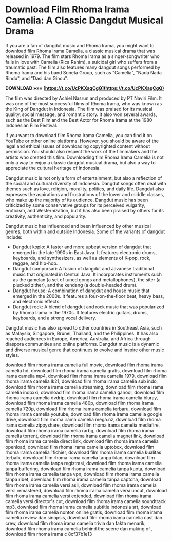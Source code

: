 
 
# Download Film Rhoma Irama Camelia: A Classic Dangdut Musical Drama
  
If you are a fan of dangdut music and Rhoma Irama, you might want to download film Rhoma Irama Camelia, a classic musical drama that was released in 1979. The film stars Rhoma Irama as a singer-songwriter who falls in love with Camelia (Rica Rahim), a suicidal girl who suffers from a traumatic past. The film also features many dangdut songs performed by Rhoma Irama and his band Soneta Group, such as "Camelia", "Nada Nada Rindu", and "Dasi dan Gincu".
 
**DOWNLOAD »»» [https://t.co/UcPKXaqCgQ](https://t.co/UcPKXaqCgQ)**


  
The film was directed by Achiel Nasrun and produced by PT Naviri Film. It was one of the most successful films of Rhoma Irama, who was known as the King of Dangdut in Indonesia. The film was praised for its musical quality, social message, and romantic story. It also won several awards, such as the Best Film and the Best Actor for Rhoma Irama at the 1980 Indonesian Film Festival.
  
If you want to download film Rhoma Irama Camelia, you can find it on YouTube or other online platforms. However, you should be aware of the legal and ethical issues of downloading copyrighted content without permission. You should also respect the work of the filmmakers and the artists who created this film. Downloading film Rhoma Irama Camelia is not only a way to enjoy a classic dangdut musical drama, but also a way to appreciate the cultural heritage of Indonesia.
  
Dangdut music is not only a form of entertainment, but also a reflection of the social and cultural diversity of Indonesia. Dangdut songs often deal with themes such as love, religion, morality, politics, and daily life. Dangdut also expresses the aspirations and frustrations of the lower and middle classes, who make up the majority of its audience. Dangdut music has been criticized by some conservative groups for its perceived vulgarity, eroticism, and Westernization, but it has also been praised by others for its creativity, authenticity, and popularity.
  
Dangdut music has influenced and been influenced by other musical genres, both within and outside Indonesia. Some of the variants of dangdut include:
  
- Dangdut koplo: A faster and more upbeat version of dangdut that emerged in the late 1990s in East Java. It features electronic drums, keyboards, and synthesizers, as well as elements of K-pop, rock, reggae, and hip-hop.
- Dangdut campursari: A fusion of dangdut and Javanese traditional music that originated in Central Java. It incorporates instruments such as the gamelan (a set of tuned gongs and metallophones), the siter (a plucked zither), and the kendang (a double-headed drum).
- Dangdut house: A combination of dangdut and house music that emerged in the 2000s. It features a four-on-the-floor beat, heavy bass, and electronic effects.
- Dangdut rock: A blend of dangdut and rock music that was popularized by Rhoma Irama in the 1970s. It features electric guitars, drums, keyboards, and a strong vocal delivery.

Dangdut music has also spread to other countries in Southeast Asia, such as Malaysia, Singapore, Brunei, Thailand, and the Philippines. It has also reached audiences in Europe, America, Australia, and Africa through diaspora communities and online platforms. Dangdut music is a dynamic and diverse musical genre that continues to evolve and inspire other music styles.
 
download film rhoma irama camelia full movie,  download film rhoma irama camelia hd,  download film rhoma irama camelia gratis,  download film rhoma irama camelia mp4,  download film rhoma irama camelia 1979,  download film rhoma irama camelia lk21,  download film rhoma irama camelia sub indo,  download film rhoma irama camelia streaming,  download film rhoma irama camelia indoxxi,  download film rhoma irama camelia ganool,  download film rhoma irama camelia dvdrip,  download film rhoma irama camelia bluray,  download film rhoma irama camelia 480p,  download film rhoma irama camelia 720p,  download film rhoma irama camelia terbaru,  download film rhoma irama camelia youtube,  download film rhoma irama camelia google drive,  download film rhoma irama camelia mega.nz,  download film rhoma irama camelia zippyshare,  download film rhoma irama camelia mediafire,  download film rhoma irama camelia rarbg,  download film rhoma irama camelia torrent,  download film rhoma irama camelia magnet link,  download film rhoma irama camelia direct link,  download film rhoma irama camelia openload,  download film rhoma irama camelia uptobox,  download film rhoma irama camelia 1fichier,  download film rhoma irama camelia kualitas terbaik,  download film rhoma irama camelia tanpa iklan,  download film rhoma irama camelia tanpa registrasi,  download film rhoma irama camelia tanpa buffering,  download film rhoma irama camelia tanpa kuota,  download film rhoma irama camelia tanpa vpn,  download film rhoma irama camelia tanpa ribet,  download film rhoma irama camelia tanpa captcha,  download film rhoma irama camelia versi asli,  download film rhoma irama camelia versi remastered,  download film rhoma irama camelia versi uncut,  download film rhoma irama camelia versi extended,  download film rhoma irama camelia versi director's cut,  download film rhoma irama camelia soundtrack mp3,  download film rhoma irama camelia subtitle indonesia srt,  download film rhoma irama camelia nonton online gratis,  download film rhoma irama camelia review dan sinopsis,  download film rhoma irama camelia cast dan crew,  download film rhoma irama camelia trivia dan fakta menarik,  download film rhoma irama camelia behind the scene dan making of ,  download film rhoma irama c
 8cf37b1e13
 
